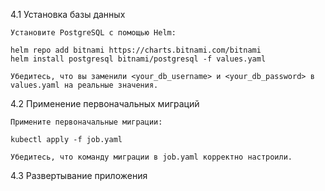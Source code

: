 4.1 Установка базы данных

    Установите PostgreSQL с помощью Helm:

    helm repo add bitnami https://charts.bitnami.com/bitnami
    helm install postgresql bitnami/postgresql -f values.yaml

    Убедитесь, что вы заменили <your_db_username> и <your_db_password> в values.yaml на реальные значения.

4.2 Применение первоначальных миграций

    Примените первоначальные миграции:

    kubectl apply -f job.yaml

    Убедитесь, что команду миграции в job.yaml корректно настроили.

4.3 Развертывание приложения

    
